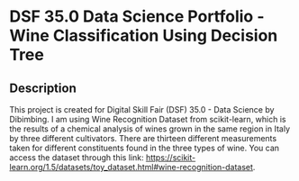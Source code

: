 # DSF 35.0 Data Science Portfolio - Wine Classification Using Decision Tree

## Description

This project is created for Digital Skill Fair (DSF) 35.0 - Data Science by Dibimbing. I am using Wine Recognition Dataset from scikit-learn, which is the results of a chemical analysis of wines grown in the same region in Italy by three different cultivators. There are thirteen different measurements taken for different constituents found in the three types of wine. You can access the dataset through this link: https://scikit-learn.org/1.5/datasets/toy_dataset.html#wine-recognition-dataset.
